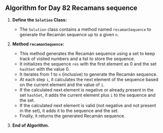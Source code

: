 ## Algorithm for Day 82 **Recamans sequence**

1. **Define the `Solution` Class:**
   - The `Solution` class contains a method named `recamanSequence` to generate the Recamán sequence up to a given `n`.

2. **Method `recamanSequence`:**
   - This method generates the Recamán sequence using a set to keep track of visited numbers and a list to store the sequence.
   - It initializes the sequence `res` with the first element as 0 and the set `hashSet` with the value 0.
   - It iterates from 1 to `n` (inclusive) to generate the Recamán sequence.
   - At each step `i`, it calculates the next element of the sequence based on the current element and the value of `i`.
   - If the calculated next element is negative or already present in the set `hashSet`, it adds the current element plus `i` to the sequence and the set.
   - If the calculated next element is valid (not negative and not present in the set), it adds it to the sequence and the set.
   - Finally, it returns the generated Recamán sequence.

3. **End of Algorithm.**